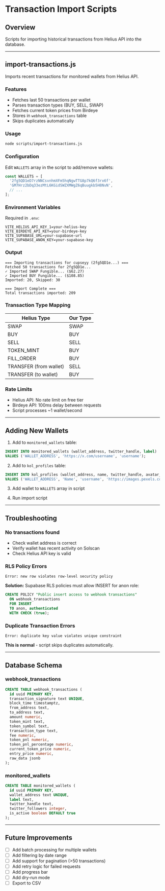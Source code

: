# Transaction Import Scripts

## Overview

Scripts for importing historical transactions from Helius API into the database.

---

## import-transactions.js

Imports recent transactions for monitored wallets from Helius API.

### Features

- Fetches last 50 transactions per wallet
- Parses transaction types (BUY, SELL, SWAP)
- Fetches current token prices from Birdeye
- Stores in `webhook_transactions` table
- Skips duplicates automatically

### Usage

```bash
node scripts/import-transactions.js
```

### Configuration

Edit `WALLETS` array in the script to add/remove wallets:

```javascript
const WALLETS = [
  '2fg5QD1eD7rzNNCsvnhmXFm5hqNgwTTG8p7kQ6f3rx6f',
  'GM7Hrz2bDq33ezMtL6KGidSWZXMWgZ6qBuugkb5H8NvN',
  // ...
];
```

### Environment Variables

Required in `.env`:
```
VITE_HELIUS_API_KEY_1=your-helius-key
VITE_BIRDEYE_API_KEY=your-birdeye-key
VITE_SUPABASE_URL=your-supabase-url
VITE_SUPABASE_ANON_KEY=your-supabase-key
```

### Output

```
=== Importing transactions for cupseyy (2fg5QD1e...) ===
Fetched 50 transactions for 2fg5QD1e...
✓ Imported SWAP Fungible... ($62.27)
✓ Imported BUY Fungible... ($108.85)
Imported: 20, Skipped: 30

=== Import Complete ===
Total transactions imported: 209
```

### Transaction Type Mapping

| Helius Type | Our Type |
|-------------|----------|
| SWAP | SWAP |
| BUY | BUY |
| SELL | SELL |
| TOKEN_MINT | BUY |
| FILL_ORDER | BUY |
| TRANSFER (from wallet) | SELL |
| TRANSFER (to wallet) | BUY |

### Rate Limits

- Helius API: No rate limit on free tier
- Birdeye API: 100ms delay between requests
- Script processes ~1 wallet/second

---

## Adding New Wallets

1. Add to `monitored_wallets` table:
```sql
INSERT INTO monitored_wallets (wallet_address, twitter_handle, label)
VALUES ('WALLET_ADDRESS', 'https://x.com/username', 'username');
```

2. Add to `kol_profiles` table:
```sql
INSERT INTO kol_profiles (wallet_address, name, twitter_handle, avatar_url)
VALUES ('WALLET_ADDRESS', 'Name', 'username', 'https://images.pexels.com/...');
```

3. Add wallet to `WALLETS` array in script

4. Run import script

---

## Troubleshooting

### No transactions found

- Check wallet address is correct
- Verify wallet has recent activity on Solscan
- Check Helius API key is valid

### RLS Policy Errors

```
Error: new row violates row-level security policy
```

**Solution:** Supabase RLS policies must allow INSERT for anon role:

```sql
CREATE POLICY "Public insert access to webhook transactions"
  ON webhook_transactions
  FOR INSERT
  TO anon, authenticated
  WITH CHECK (true);
```

### Duplicate Transaction Errors

```
Error: duplicate key value violates unique constraint
```

**This is normal** - script skips duplicates automatically.

---

## Database Schema

### webhook_transactions

```sql
CREATE TABLE webhook_transactions (
  id uuid PRIMARY KEY,
  transaction_signature text UNIQUE,
  block_time timestamptz,
  from_address text,
  to_address text,
  amount numeric,
  token_mint text,
  token_symbol text,
  transaction_type text,
  fee numeric,
  token_pnl numeric,
  token_pnl_percentage numeric,
  current_token_price numeric,
  entry_price numeric,
  raw_data jsonb
);
```

### monitored_wallets

```sql
CREATE TABLE monitored_wallets (
  id uuid PRIMARY KEY,
  wallet_address text UNIQUE,
  label text,
  twitter_handle text,
  twitter_followers integer,
  is_active boolean DEFAULT true
);
```

---

## Future Improvements

- [ ] Add batch processing for multiple wallets
- [ ] Add filtering by date range
- [ ] Add support for pagination (>50 transactions)
- [ ] Add retry logic for failed requests
- [ ] Add progress bar
- [ ] Add dry-run mode
- [ ] Export to CSV
